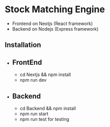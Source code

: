 # Stock Matching Engine

- Frontend on Nextjs (React framework)
- Backend on Nodejs (Express framework)

## Installation

- ## FrontEnd

  - cd Nextjs && npm install
  - npm run dev

- ## Backend
  - cd Backend && npm install
  - npm run start
  - npm run test for testing
